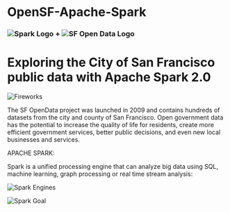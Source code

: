 # OpenSF-Apache-Spark

### ![Spark Logo](http://curriculum-release.s3-website-us-west-2.amazonaws.com/wiki-book/general/logo_spark.png) + ![SF Open Data Logo](http://curriculum-release.s3-website-us-west-2.amazonaws.com/sf_open_data_meetup/logo_sfopendata.png)

# Exploring the City of San Francisco public data with Apache Spark 2.0

![Fireworks](http://curriculum-release.s3-website-us-west-2.amazonaws.com/sf_open_data_meetup/fireworks.png)

The SF OpenData project was launched in 2009 and contains hundreds of datasets from the city and county of San Francisco. Open government data has the potential to increase the quality of life for residents, create more efficient government services, better public decisions, and even new local businesses and services.

APACHE SPARK:

Spark is a unified processing engine that can analyze big data using SQL, machine learning, graph processing or real time stream analysis:

![Spark Engines](http://curriculum-release.s3-website-us-west-2.amazonaws.com/wiki-book/book_intro/spark_4engines.png)

![Spark Goal](http://curriculum-release.s3-website-us-west-2.amazonaws.com/wiki-book/book_intro/spark_goal.png)
